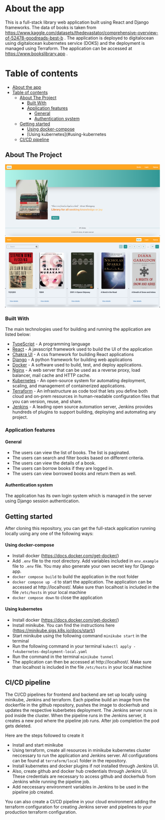 # About the app
This is a full-stack library web application built using React and Django frameworks. The data of books is taken from https://www.kaggle.com/datasets/thedevastator/comprehensive-overview-of-52478-goodreads-best-b . The application is deployed to digitalocean using digitalocean kubernetes service (DOKS) and the deployment is managed using Terraform. The application can be accessed at https://www.bookslibrary.app .

# Table of contents
- [About the app](#about-the-app)
- [Table of contents](#table-of-contents)
  - [About The Project](#about-the-project)
    - [Built With](#built-with)
    - [Application features](#application-features)
      - [General](#general)
      - [Authentication system](#authentication-system)
  - [Getting started](#getting-started)
      - [Using docker-compose](#using-docker-compose)
      - [Using kubernetes](#using-kubernetes
  - [CI/CD pipeline](#ci/cd-pipeline)

## About The Project
![Frontpage](client/public/frontpage.png)
![Booklistpage](client/public/booklist.png)


### Built With

The main technologies used for building and running the application are listed below:

- [TypeScript](https://www.typescriptlang.org/) - A programming language
- [React](https://react.dev/) - A javascript framework used to build the UI of the application 
- [Chakra UI](https://chakra-ui.com/) - A css framework for building React applications
- [Django](https://www.djangoproject.com/) - A python framework for building web applications
- [Docker](https://img.shields.io/badge/docker-%230db7ed.svg?style=for-the-badge&logo=docker&logoColor=white)  - A software used to build, test, and deploy applications.
- [Nginx](https://www.nginx.com/) - A web server that can be used as a reverse proxy, load balancer, mail cache and HTTP cache.
- [Kubernetes](https://kubernetes.io/) - An open-source system for automating deployment, scaling, and management of containerized applications.
- [Terraform](https://www.terraform.io/) - An infrastructure as code tool that lets you define both cloud and on-prem resources in human-readable configuration files that you can version, reuse, and share.
- [Jenkins](https://www.jenkins.io/) - A leading open source automation server, Jenkins provides hundreds of plugins to support building, deploying and automating any project.

### Application features
#### General
  - The users can view the list of books. The list is paginated.
  - The users can search and filter books based on different criteria.
  - The users can view the details of a book.
  - The users can borrow books if they are logged in.
  - The users can view borrowed books and return them as well.

#### Authentication system
The application has its own login system which is managed in the server using Django session authentication. 

## Getting started
After cloning this repository, you can get the full-stack application running locally using any one of the following ways:
#### Using docker-compose
- Install docker (https://docs.docker.com/get-docker/)
- Add `.env` file to the root directory. Add variables included in `env.example` file to `.env` file. You may also generate your own secret key for Django app.
- `docker compose build` to build the application in the root folder
- `docker compose up -d` to start the application. The application can be accessed at http://localhost/. Make sure than localhost is included in the file `/etc/hosts` in your local machine
- `docker compose down` to close the application
#### Using kubernetes
- Install docker (https://docs.docker.com/get-docker/)
- Install minikube. You can find the instructions here (https://minikube.sigs.k8s.io/docs/start/)
- Start minikube using the following command `minikube start` in the terminal
- Run the following command in your terminal `kubectl apply -f=kubernetes-deployment-local.yaml`
- Run the command in the terminal `minikube tunnel`
- The application can then be accessed at http://localhost/. Make sure than localhost is included in the file `/etc/hosts` in your local machine

## CI/CD pipeline
The CI/CD pipelines for frontend and backend are set up locally using minikube, Jenkins and terraform. Each pipeline build an image from the dockerfile in the github repository, pushes the image to dockerhub and updates the respective kuberbetes deployment. The Jenkins server runs in pod inside the cluster. When the pipeline runs in the Jenkins server, it creates a new pod where the pipeline job runs. After job completion the pod gets deleted.

Here are the steps followed to create it
- Install and start minikube
- Using terraform, create all resources in minikube kubernetes cluster neccessary to run the application and Jenkins server. All configurations can be found at `terraform/local` folder in the repository.
- Install kubernetes and docker plugins if not installed through Jenkins UI.
- Also, create github and docker hub credentials through Jenkins UI. These credentials are necessary to access github and dockerhub from Jenkins while running the pipeline job.
- Add neccessary environment variables in Jenkins to be used in the pipeline job created.

You can also create a CI/CD pipeline in your cloud environment adding the terraform configuration for creating Jenkins server and pipelines to your production terraform configuration.




